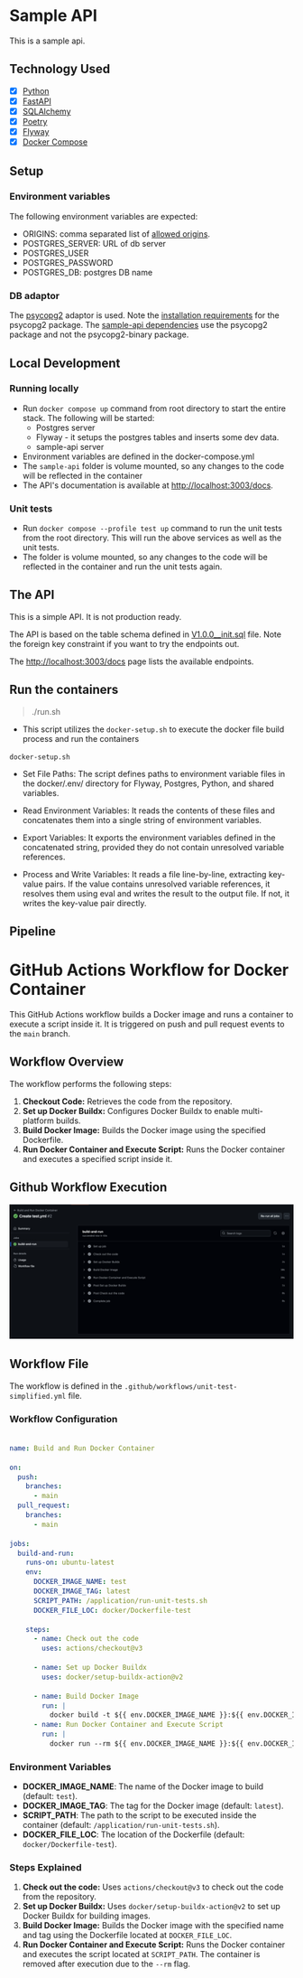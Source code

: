 # Sample API

This is a sample api. 

## Technology Used
- [x] [Python](https://www.python.org)
- [x] [FastAPI](https://fastapi.tiangolo.com)
- [x] [SQLAlchemy](https://www.sqlalchemy.org)
- [x] [Poetry](https://python-poetry.org)
- [x] [Flyway](https://www.red-gate.com/products/flyway/community/)
- [x] [Docker Compose](https://docs.docker.com/compose/install/)

## Setup

### Environment variables

The following environment variables are expected:

- ORIGINS: comma separated list of [allowed origins](https://fastapi.tiangolo.com/tutorial/cors/).
- POSTGRES_SERVER: URL of db server
- POSTGRES_USER
- POSTGRES_PASSWORD
- POSTGRES_DB: postgres DB name

### DB adaptor

The [psycopg2](https://www.psycopg.org) adaptor is used. Note the [installation requirements](https://www.psycopg.org/docs/install.html) for the psycopg2 package. The [sample-api dependencies](pyproject.toml) use the psycopg2 package and not the psycopg2-binary package.
    
## Local Development

### Running locally

- Run `docker compose up` command from root directory to start the entire stack. The following will be started: 
  - Postgres server 
  - Flyway - it setups the postgres tables and inserts some dev data.
  - sample-api server
- Environment variables are defined in the docker-compose.yml
- The `sample-api` folder is volume mounted, so any changes to the code will be reflected in the container 
- The API's documentation is available at [http://localhost:3003/docs](http://localhost:3003/docs).


### Unit tests

- Run `docker compose --profile test up` command to run the unit tests from the root directory. This will run the above services as well as the unit tests.
- The folder is volume mounted, so any changes to the code will be reflected in the container and run the unit tests again.


## The API

This is a simple API. It is not production ready. 

The API is based on the table schema defined in [V1.0.0__init.sql](db/migrations/V1.0.0__init.sql) file. Note the foreign key constraint if you want to try the endpoints out.

The [http://localhost:3003/docs](http://localhost:3003/docs) page lists the available endpoints.


## Run the containers
> ./run.sh

- This script utilizes the `docker-setup.sh` to execute the docker file build process and run the containers

`docker-setup.sh`
- Set File Paths: The script defines paths to environment variable files in the docker/.env/ directory for Flyway, Postgres, Python, and shared variables.

- Read Environment Variables: It reads the contents of these files and concatenates them into a single string of environment variables.

- Export Variables: It exports the environment variables defined in the concatenated string, provided they do not contain unresolved variable references.

- Process and Write Variables: It reads a file line-by-line, extracting key-value pairs. If the value contains unresolved variable references, it resolves them using eval and writes the result to the output file. If not, it writes the key-value pair directly.

## Pipeline 
GitHub Actions Workflow for Docker Container
============================================

This GitHub Actions workflow builds a Docker image and runs a container to execute a script inside it. It is triggered on push and pull request events to the `main` branch.

Workflow Overview
-----------------

The workflow performs the following steps:

1.  **Checkout Code:** Retrieves the code from the repository.
2.  **Set up Docker Buildx:** Configures Docker Buildx to enable multi-platform builds.
3.  **Build Docker Image:** Builds the Docker image using the specified Dockerfile.
4.  **Run Docker Container and Execute Script:** Runs the Docker container and executes a specified script inside it.


Github Workflow Execution
--------------------------
![](./images/unittest-pipeline.png)

Workflow File
-------------

The workflow is defined in the `.github/workflows/unit-test-simplified.yml` file.

### Workflow Configuration

```yaml

name: Build and Run Docker Container

on:
  push:
    branches:
      - main
  pull_request:
    branches:
      - main

jobs:
  build-and-run:
    runs-on: ubuntu-latest
    env:
      DOCKER_IMAGE_NAME: test
      DOCKER_IMAGE_TAG: latest
      SCRIPT_PATH: /application/run-unit-tests.sh
      DOCKER_FILE_LOC: docker/Dockerfile-test

    steps:
      - name: Check out the code
        uses: actions/checkout@v3

      - name: Set up Docker Buildx
        uses: docker/setup-buildx-action@v2

      - name: Build Docker Image
        run: |
          docker build -t ${{ env.DOCKER_IMAGE_NAME }}:${{ env.DOCKER_IMAGE_TAG }} -f ${{  env.DOCKER_FILE_LOC }} .
      - name: Run Docker Container and Execute Script
        run: |
          docker run --rm ${{ env.DOCKER_IMAGE_NAME }}:${{ env.DOCKER_IMAGE_TAG }} ${{ env.SCRIPT_PATH }} `
```
### Environment Variables

-   **DOCKER_IMAGE_NAME**: The name of the Docker image to build (default: `test`).
-   **DOCKER_IMAGE_TAG**: The tag for the Docker image (default: `latest`).
-   **SCRIPT_PATH**: The path to the script to be executed inside the container (default: `/application/run-unit-tests.sh`).
-   **DOCKER_FILE_LOC**: The location of the Dockerfile (default: `docker/Dockerfile-test`).

### Steps Explained

1.  **Check out the code:** Uses `actions/checkout@v3` to check out the code from the repository.
2.  **Set up Docker Buildx:** Uses `docker/setup-buildx-action@v2` to set up Docker Buildx for building images.
3.  **Build Docker Image:** Builds the Docker image with the specified name and tag using the Dockerfile located at `DOCKER_FILE_LOC`.
4.  **Run Docker Container and Execute Script:** Runs the Docker container and executes the script located at `SCRIPT_PATH`. The container is removed after execution due to the `--rm` flag.

